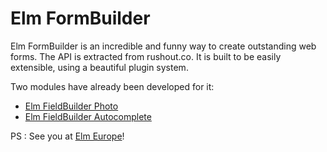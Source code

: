 # Elm FormBuilder

Elm FormBuilder is an incredible and funny way to create outstanding web forms. The API is extracted from rushout.co.
It is built to be easily extensible, using a beautiful plugin system.

Two modules have already been developed for it:

- [Elm FieldBuilder Photo](https://github.com/elm-bodybuilder/formbuilder-photo)
- [Elm FieldBuilder Autocomplete](https://github.com/elm-bodybuilder/formbuilder-autocomplete)

PS : See you at [Elm Europe](https://elmeurope.org)!
